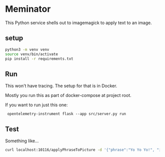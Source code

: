# Meminator

This Python service shells out to imagemagick to apply text to an image.

## setup

```bash
python3 -m venv venv
source venv/bin/activate
pip install -r requirements.txt
```

## Run

This won't have tracing. The setup for that is in Docker.

Mostly you run this as part of docker-compose at project root.

If you want to run just this one:

` opentelemetry-instrument flask --app src/server.py run`

## Test

Something like...

```bash
curl localhost:10116/applyPhraseToPicture -d '{"phrase":"Yo Yo Yo!", "imageUrl":"https://upload.wikimedia.org/wikipedia/commons/thumb/8/8a/Banana-Single.jpg/1360px-Banana-Single.jpg"}' -H "Content-Type: application/json" -X POST > out.jpg
```
